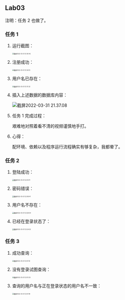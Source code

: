## Lab03

注明：任务 2 也做了。

### 任务 1

1. 运行截图：

   <img src="https://s2.loli.net/2022/04/10/7HiRDQnjwOv4lNr.png" alt="截屏2022-03-31 21.30.42" style="zoom: 33%;" />

2. 注册成功：

   <img src="https://s2.loli.net/2022/04/10/KcM2pZnVUhgHfOy.png" alt="截屏2022-03-31 21.26.13" style="zoom:33%;" />

3. 用户名已存在：

   <img src="https://s2.loli.net/2022/04/10/4VEmgAYkixGcqtJ.png" alt="截屏2022-03-31 21.31.32" style="zoom: 33%;" />

4. 插入上述数据的数据库内容：

   ![截屏2022-03-31 21.37.08](https://cdn.jsdelivr.net/gh/hjc-owo/hjc-owo.github.io/img/202204231553111.png)

5. 任务 1 完成过程：

   艰难地对照着看不清的视频谨慎地手打。

6. 心得：

   配环境、依赖以及程序运行流程确实有够复杂，我都晕了。

### 任务 2

1. 登陆成功：

   <img src="https://s2.loli.net/2022/04/10/LbD1OKcWUFBSrAu.png" alt="截屏2022-03-31 22.03.11" style="zoom:33%;" />

2. 密码错误：

   <img src="https://s2.loli.net/2022/04/10/ldLbuXckojR6Yea.png" alt="截屏2022-03-31 22.08.41" style="zoom:33%;" />

3. 用户名不存在：

   <img src="https://s2.loli.net/2022/04/10/fTSiUWKsbCmde1X.png" alt="截屏2022-03-31 23.26.54" style="zoom:33%;" />

4. 已经在登录状态了：

   <img src="https://s2.loli.net/2022/04/10/hOvmziXEGPrFVR8.png" alt="截屏2022-03-31 23.24.32" style="zoom:33%;" />

### 任务 3

1. 成功查询：

   <img src="https://s2.loli.net/2022/04/10/ZltdvVh1aJ5mpfg.png" alt="截屏2022-03-31 23.51.12" style="zoom:33%;" />

2. 没有登录试图查询：

   <img src="https://s2.loli.net/2022/04/10/MazcK5qJlpFuX6t.png" alt="截屏2022-03-31 23.51.33" style="zoom:33%;" />

3. 查询的用户名与正在登录状态的用户名不一致：

   <img src="https://s2.loli.net/2022/04/10/SOx1D6BnKgGHRrI.png" alt="截屏2022-03-31 23.51.19" style="zoom:33%;" />
